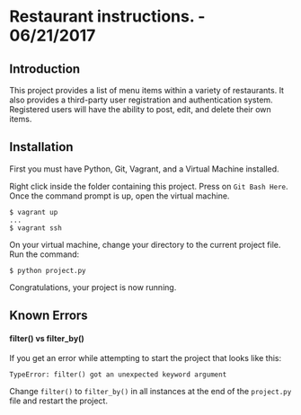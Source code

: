 # Restaurant instructions. - 06/21/2017

## Introduction
This project provides a list of menu items within a variety of restaurants. It 
also provides a third-party user registration and authentication system. 
Registered users will have the ability to post, edit, and delete their own items.


## Installation
First you must have Python, Git, Vagrant, and a Virtual Machine installed.

Right click inside the folder containing this project. Press on `Git Bash Here`. 
Once the command prompt is up, open the virtual machine.
```
$ vagrant up
...
$ vagrant ssh
```

On your virtual machine, change your directory to the current project file.
Run the command:
```
$ python project.py
```

Congratulations, your project is now running.


## Known Errors
#### filter() vs filter_by()
If you get an error while attempting to start the project that looks like this:
```
TypeError: filter() got an unexpected keyword argument
```

Change `filter()` to `filter_by()` in all instances at the end of the 
`project.py` file and restart the project.
